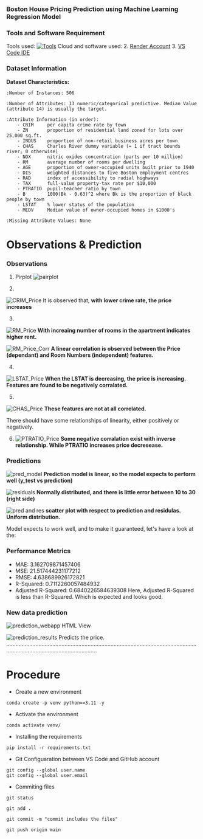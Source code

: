 ### Boston House Pricing Prediction using Machine Learning Regression Model

### Tools and Software Requirement
Tools used:
[![Tools](https://skillicons.dev/icons?i=python,sklearn,vscode,github,flask,&theme=light)](https://skillicons.dev)
Cloud and software used:
2. [Render Account](https://render.com/)
3. [VS Code IDE](https://code.visualstudio.com/)

### Dataset Information

**Dataset Characteristics:**  

    :Number of Instances: 506 

    :Number of Attributes: 13 numeric/categorical predictive. Median Value (attribute 14) is usually the target.

    :Attribute Information (in order):
        - CRIM     per capita crime rate by town
        - ZN       proportion of residential land zoned for lots over 25,000 sq.ft.
        - INDUS    proportion of non-retail business acres per town
        - CHAS     Charles River dummy variable (= 1 if tract bounds river; 0 otherwise)
        - NOX      nitric oxides concentration (parts per 10 million)
        - RM       average number of rooms per dwelling
        - AGE      proportion of owner-occupied units built prior to 1940
        - DIS      weighted distances to five Boston employment centres
        - RAD      index of accessibility to radial highways
        - TAX      full-value property-tax rate per $10,000
        - PTRATIO  pupil-teacher ratio by town
        - B        1000(Bk - 0.63)^2 where Bk is the proportion of black people by town
        - LSTAT    % lower status of the population
        - MEDV     Median value of owner-occupied homes in $1000's

    :Missing Attribute Values: None


# Observations & Prediction
### Observations
1. Pirplot
   ![pairplot](https://github.com/user-attachments/assets/9bb25c91-38e1-40e0-934b-3bcb1dc819e5)

2. 
![CRIM_Price](https://github.com/user-attachments/assets/fd7457c7-d12c-4427-bb7f-e5d01246b7c3)
It is observed that, **with lower crime rate, the price increases**

3. 
![RM_Price](https://github.com/user-attachments/assets/99446ee1-8739-405c-8b2d-3dbb2c331e50)
**With increaing number of rooms in the apartment indicates higher rent.**

![RM_Price_Corr](https://github.com/user-attachments/assets/1fbc2508-34df-47e1-b6d3-11b399178e63)
**A linear correlation is observed between the Price (dependant) and Room Numbers (independent) features.**

4.
![LSTAT_Price](https://github.com/user-attachments/assets/e1b50e01-934c-441e-b3ee-2a8726cc8b9f)
**When the LSTAT is decreasing, the price is increasing. Features are found to be negatively corralated.**

5. 
![CHAS_Price](https://github.com/user-attachments/assets/280f6ce0-72c0-4303-9e87-b0eb5bd9ec40)
**These features are not at all correlated.**

There should have some relationships of linearity, either positively or negatively.

6. ![PTRATIO_Price](https://github.com/user-attachments/assets/dff4ccfb-d6af-4cc4-8116-88bb780ab04a)
**Some negative corralation exist with inverse relationship. While PTRATIO increases price decresease.**

### Predictions
![pred_model](https://github.com/user-attachments/assets/f675aff2-4e32-4919-893d-1800ddf302b6)
**Prediction model is linear, so the model expects to perform well (y_test vs prediction)**

![residuals](https://github.com/user-attachments/assets/e3e0a63c-ad27-48f6-9291-c1ea281af4a2)
**Normally distributed, and there is little error between 10 to 30 (right side)**

![pred and res](https://github.com/user-attachments/assets/e878213d-2bb6-450c-bf7a-3749e40bfdfe)
**scatter plot with respect to prediction and residulas. Uniform distribution.**

Model expects to work well, and to make it guaranteed, let's have a look at the:
### Performance Metrics
- MAE: 3.162709871457406
- MSE: 21.517444231177212
- RMSE: 4.638689926172821
- R-Squared: 0.7112260057484932
- Adjusted R-Squared: 0.6840226584639308
  Here, Adjusted R-Squared is less than R-Squared. Which is expected and looks good.

  
### New data prediction
![prediction_webapp](https://github.com/user-attachments/assets/a541af41-b13b-44da-8b38-42e7d208e398)
HTML View

![prediction_results](https://github.com/user-attachments/assets/93d3b72e-3a61-4772-bd3f-219510aab101)
Predicts the price.
.......................................................................................................................................................................................

# Procedure
- Create a new environment
```
conda create -p venv python==3.11 -y 
```

- Activate the environment

```
conda activate venv/
```

- Installing the requirements
```
pip install -r requirements.txt
```

- Git Configuaration between VS Code and GitHub account 

```
git config --global user.name
git config --global user.email
```

- Commiting files
```
git status
```

```
git add . 
```

```
git commit -m "commit includes the files"
```

```
git push origin main
```

